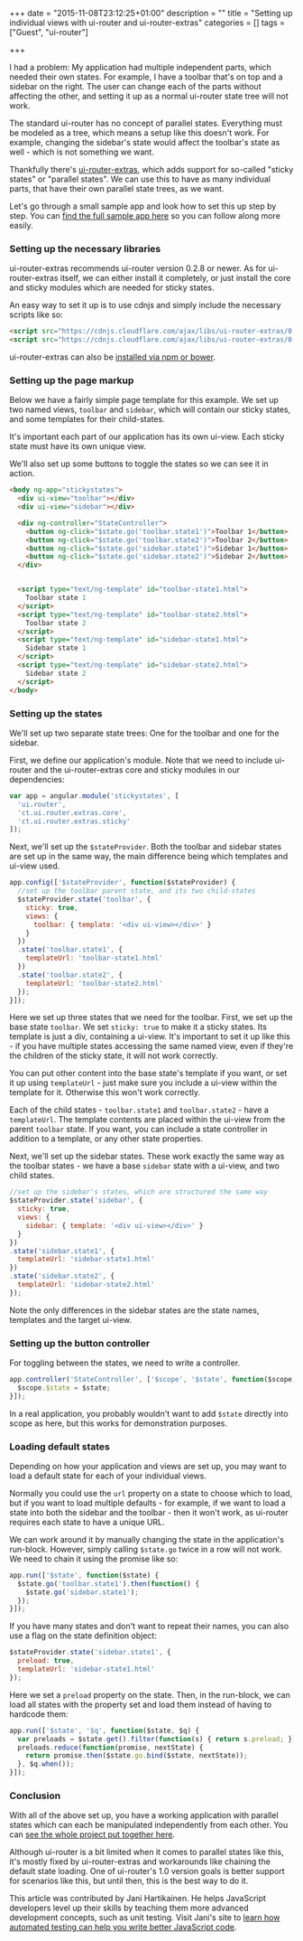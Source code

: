 +++
date = "2015-11-08T23:12:25+01:00"
description = ""
title = "Setting up individual views with ui-router and ui-router-extras"
categories = []
tags = ["Guest", "ui-router"]

+++

I had a problem: My application had multiple independent parts, which needed their own states. For example, I have a toolbar that's on top and a sidebar on the right. The user can change each of the parts without affecting the other, and setting it up as a normal ui-router state tree will not work.

The standard ui-router has no concept of parallel states. Everything must be modeled as a tree, which means a setup like this doesn't work. For example, changing the sidebar's state would affect the toolbar's state as well - which is not something we want.

Thankfully there's [ui-router-extras][ui-router-extras], which adds support for so-called "sticky states" or "parallel states". We can use this to have as many individual parts, that have their own parallel state trees, as we want.

Let's go through a small sample app and look how to set this up step by step. You can [find the full sample app here][sample] so you can follow along more easily.
<!--more-->
### Setting up the necessary libraries

ui-router-extras recommends ui-router version 0.2.8 or newer. As for ui-router-extras itself, we can either install it completely, or just install the core and sticky modules which are needed for sticky states.

An easy way to set it up is to use cdnjs and simply include the necessary scripts like so:

```html
<script src="https://cdnjs.cloudflare.com/ajax/libs/ui-router-extras/0.1.0/modular/ct-ui-router-extras.core.min.js"></script>
<script src="https://cdnjs.cloudflare.com/ajax/libs/ui-router-extras/0.1.0/modular/ct-ui-router-extras.sticky.min.js"></script>
```

ui-router-extras can also be [installed via npm or bower](https://github.com/christopherthielen/ui-router-extras#monolithic-install).

### Setting up the page markup

Below we have a fairly simple page template for this example. We set up two named views, `toolbar` and `sidebar`, which will contain our sticky states, and some templates for their child-states.

It's important each part of our application has its own ui-view. Each sticky state must have its own unique view.

We'll also set up some buttons to toggle the states so we can see it in action.

```html
<body ng-app="stickystates">
  <div ui-view="toolbar"></div>
  <div ui-view="sidebar"></div>

  <div ng-controller="StateController">
    <button ng-click="$state.go('toolbar.state1')">Toolbar 1</button>
    <button ng-click="$state.go('toolbar.state2')">Toolbar 2</button>
    <button ng-click="$state.go('sidebar.state1')">Sidebar 1</button>
    <button ng-click="$state.go('sidebar.state2')">Sidebar 2</button>
  </div>


  <script type="text/ng-template" id="toolbar-state1.html">
    Toolbar state 1
  </script>
  <script type="text/ng-template" id="toolbar-state2.html">
    Toolbar state 2
  </script>
  <script type="text/ng-template" id="sidebar-state1.html">
    Sidebar state 1
  </script>
  <script type="text/ng-template" id="sidebar-state2.html">
    Sidebar state 2
  </script>
</body>
```

### Setting up the states

We'll set up two separate state trees: One for the toolbar and one for the sidebar.

First, we define our application's module. Note that we need to include ui-router and the ui-router-extras core and sticky modules in our dependencies:

```javascript
var app = angular.module('stickystates', [
  'ui.router',
  'ct.ui.router.extras.core',
  'ct.ui.router.extras.sticky'
]);
```

Next, we'll set up the `$stateProvider`. Both the toolbar and sidebar states are set up in the same way, the main difference being which templates and ui-view used.

```javascript
app.config(['$stateProvider', function($stateProvider) {
  //set up the toolbar parent state, and its two child-states
  $stateProvider.state('toolbar', {
    sticky: true,
    views: {
      toolbar: { template: '<div ui-view></div>' }
    }
  })
  .state('toolbar.state1', {
    templateUrl: 'toolbar-state1.html'
  })
  .state('toolbar.state2', {
    templateUrl: 'toolbar-state2.html'
  });
}]);
```

Here we set up three states that we need for the toolbar. First, we set up the base state `toolbar`. We set `sticky: true` to make it a sticky states. Its template is just a div, containing a ui-view. It's important to set it up like this - if you have multiple states accessing the same named view, even if they're the children of the sticky state, it will not work correctly.

You can put other content into the base state's template if you want, or set it up using `templateUrl` - just make sure you include a ui-view within the template for it. Otherwise this won't work correctly.

Each of the child states - `toolbar.state1` and `toolbar.state2` - have a `templateUrl`. The template contents are placed within the ui-view from the parent `toolbar` state. If you want, you can include a state controller in addition to a template, or any other state properties.

Next, we'll set up the sidebar states. These work exactly the same way as the toolbar states - we have a base `sidebar` state with a ui-view, and two child states.

```javascript
//set up the sidebar's states, which are structured the same way
$stateProvider.state('sidebar', {
  sticky: true,
  views: {
    sidebar: { template: '<div ui-view></div>' }
  }
})
.state('sidebar.state1', {
  templateUrl: 'sidebar-state1.html'
})
.state('sidebar.state2', {
  templateUrl: 'sidebar-state2.html'
});
```

Note the only differences in the sidebar states are the state names, templates and the target ui-view.

### Setting up the button controller

For toggling between the states, we need to write a controller.

```javascript
app.controller('StateController', ['$scope', '$state', function($scope, $state) {
  $scope.$state = $state;
}]);
```

In a real application, you probably wouldn't want to add `$state` directly into scope as here, but this works for demonstration purposes.

### Loading default states

Depending on how your application and views are set up, you may want to load a default state for each of your individual views.

Normally you could use the `url` property on a state to choose which to load, but if you want to load multiple defaults - for example, if we want to load a state into both the sidebar and the toolbar - then it won't work, as ui-router requires each state to have a unique URL.

We can work around it by manually changing the state in the application's run-block. However, simply calling `$state.go` twice in a row will not work. We need to chain it using the promise like so:

```javascript
app.run(['$state', function($state) {
  $state.go('toolbar.state1').then(function() {
    $state.go('sidebar.state1');
  });
}]);
```

If you have many states and don't want to repeat their names, you can also use a flag on the state definition object:

```javascript
$stateProvider.state('sidebar.state1', {
  preload: true,
  templateUrl: 'sidebar-state1.html'
});
```

Here we set a `preload` property on the state. Then, in the run-block, we can load all states with the property set and load them instead of having to hardcode them:

```javascript
app.run(['$state', '$q', function($state, $q) {
  var preloads = $state.get().filter(function(s) { return s.preload; });
  preloads.reduce(function(promise, nextState) {
    return promise.then($state.go.bind($state, nextState));
  }, $q.when());
}]);
```

### Conclusion

With all of the above set up, you have a working application with parallel states which can each be manipulated independently from each other. You can [see the whole project put together here][sample].

Although ui-router is a bit limited when it comes to parallel states like this, it's mostly fixed by ui-router-extras and workarounds like chaining the default state loading. One of ui-router's 1.0 version goals is better support for scenarios like this, but until then, this is the best way to do it.

This article was contributed by Jani Hartikainen. He helps JavaScript developers level up their skills by teaching them more advanced development concepts, such as unit testing. Visit Jani's site to [learn how automated testing can help you write better JavaScript code](http://codeutopia.net/blog/h/subscribe/).

[ui-router-extras]: https://christopherthielen.github.io/ui-router-extras/#/home
[sample]: http://plnkr.co/edit/bEdJczNwYEfTI7joyh9h?p=preview
